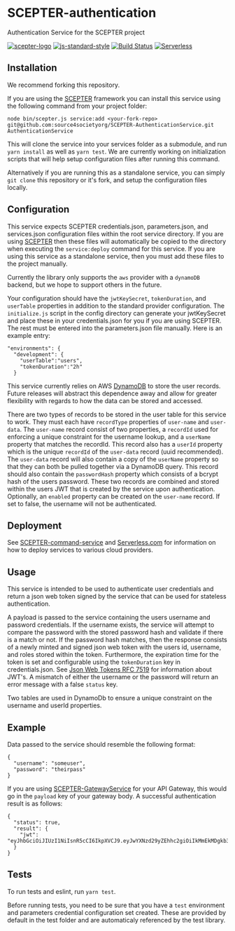 # SCEPTER-authentication
Authentication Service for the SCEPTER project

[![scepter-logo](http://res.cloudinary.com/source-4-society/image/upload/v1514622047/scepter_hzpcqt.png)](https://github.com/source4societyorg/SCEPTER-core)
[![js-standard-style](https://cdn.rawgit.com/standard/standard/master/badge.svg)](http://standardjs.com)
[![Build Status](https://travis-ci.org/source4societyorg/SCEPTER-AuthenticationService.svg?branch=master)](https://travis-ci.org/source4societyorg/SCEPTER-AuthenticationService)
[![Serverless](http://public.serverless.com/badges/v1.svg)](http://serverless.com)

## Installation

We recommend forking this repository.

If you are using the [SCEPTER](https://www.github.com/source4societyorg/SCEPTER-core) framework you can install this service using the following command from your project folder:

    node bin/scepter.js service:add <your-fork-repo> git@github.com:source4societyorg/SCEPTER-AuthenticationService.git AuthenticationService

This will clone the service into your services folder as a submodule, and run `yarn install` as well as `yarn test`. We are currently working on initialization scripts that will help setup configuration files after running this command. 

Alternatively if you are running this as a standalone service, you can simply `git clone` this repository or it's fork, and setup the configuration files locally.

## Configuration

This service expects SCEPTER credentials.json, parameters.json, and services.json configuration files within the root service directory. If you are using [SCEPTER](https://www.github.com/source4societyorg/SCEPTER-core) then these files will automatically be copied to the directory when executing the `service:deploy` command for this service. If you are using this service as a standalone service, then you must add these files to the project manually.

Currently the library only supports the `aws` provider with a `dynamoDB` backend, but we hope to support others in the future.

Your configuration should have the `jwtKeySecret`, `tokenDuration`, and `userTable` properties in addition to the standard provider configuration. The `initialize.js` script in the config directory can generate your jwtKeySecret and place these in your credentials.json for you if you are using SCEPTER. The rest must be entered into the parameters.json file manually. Here is an example entry:

    "environments": {
      "development": {
        "userTable":"users",
        "tokenDuration":"2h"
      }

This service currently relies on AWS [DynamoDB](https://aws.amazon.com/dynamodb/) to store the user records. Future releases will abstract this dependence away and allow for greater flexibility with regards to how the data can be stored and accessed. 

There are two types of records to be stored in the user table for this service to work. They must each have `recordType` properties of `user-name` and `user-data`. The `user-name` record consist of two properties, a `recordId` used for enforcing a unique constraint for the username lookup, and a `userName` property that matches the recordId. This record also has a `userId` property which is the unique `recordId` of the `user-data` record (uuid recommended). The `user-data` record will also contain a copy of the `userName` property so that they can both be pulled together via a DynamoDB query. This record should also contain the `passwordHash` property which consists of a bcrypt hash of the users password. These two records are combined and stored within the users JWT that is created by the service upon authentication. Optionally, an `enabled` property can be created on the `user-name` record. If set to false, the username will not be authenticated. 

## Deployment

See [SCEPTER-command-service](https://github.com:source4societyorg/SCEPTER-command-service) and [Serverless.com](https://www.serverless.com) for information on how to deploy services to various cloud providers. 

## Usage

This service is intended to be used to authenticate user credentials and return a json web token signed by the service that can be used for stateless authentication.

A payload is passed to the service containing the users username and password credentials. If the username exists, the service will attempt to compare the password with the stored password hash and validate if there is a match or not. If the password hash matches, then the response consists of a newly minted and signed json web token with the users id, username, and roles stored within the token. Furthermore, the expiration time for the token is set and configurable using the `tokenDuration` key in credentials.json. See [Json Web Tokens RFC 7519](https://tools.ietf.org/html/rfc7519) for information about JWT's. A mismatch of either the username or the password will return an error message with a false `status` key.

Two tables are used in DynamoDb to ensure a unique constraint on the username and userId properties.

## Example

Data passed to the service should resemble the following format:

    {
      "username": "someuser", 
      "password": "theirpass" 
    }

If you are using [SCEPTER-GatewayService](https://github.com/source4societyorg/SCEPTER-GatewayService) for your API Gateway, this would go in the `payload` key of your gateway body. A successful authentication result is as follows:

    {
      "status": true,
      "result": {
        "jwt": "eyJhbGciOiJIUzI1NiIsnR5cCI6IkpXVCJ9.eyJwYXNzd29yZEhhc2giOiIkMmEkMDgkb3Bsa28yZW9FQTFLNTZZa2lkQzJ6LkRReHI0YnFjR201V3dIcHh4MW0va3J1Li9UVFhFLjYiLCJ1c2VybmFtZSI6Im5yYWNhZG1pbiIsInJvbGVzIjpbIk5SQUNfQURNSU4iXSwidXNlcklkIjoiMzRjMmJkZDItYTg2My00NDg5LTkyNzQtZmY4Y2JkYjkxZGM2IiwiaWF0IjoxNTEyOTkxNjY2LCJleHAiOjE1MTU1ODM2NjZ9.QDDvZXqO77BvHwX80tdZn4o5IHlS9FD3BwxYqbpxrw"
      }
    }	


## Tests

To run tests and eslint, run `yarn test`.

Before running tests, you need to be sure that you have a `test` environment and parameters credential configuration set created. These are provided by default in the test folder and are automaticaly referenced by the test library.